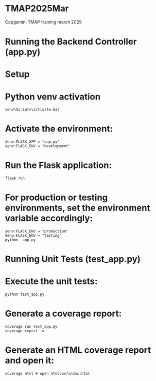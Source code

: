 # TMAP2025Mar
Capgemini TMAP training march 2025

# Running the Backend Controller (app.py)

# Setup

# Python venv activation
    venv\Scripts\activate.bat

# Activate the environment:
    $env:FLASK_APP = "app.py"
    $env:FLASK_ENV = "development"

# Run the Flask application:
    flask run

# For production or testing environments, set the environment variable accordingly:
    $env:FLASK_ENV = "production"   
    $env:FLASK_ENV = "testing"
    python  app.py

# Running Unit Tests (test_app.py)

# Execute the unit tests:
    python test_app.py
# Generate a coverage report:
    coverage run test_app.py
    coverage report -m
# Generate an HTML coverage report and open it:
    coverage html # open htmlcov/index.html
